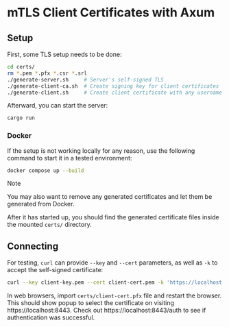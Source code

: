 # mTLS Client Certificates with Axum

## Setup

First, some TLS setup needs to be done:

```sh
cd certs/
rm *.pem *.pfx *.csr *.srl
./generate-server.sh     # Server's self-signed TLS
./generate-client-ca.sh  # Create signing key for client certificates
./generate-client.sh     # Create client certificate with any username (repeatable)
```

Afterward, you can start the server:

```sh
cargo run
```

### Docker

If the setup is not working locally for any reason, use the following command to start it in a tested environment:

```sh
docker compose up --build
```

> [!NOTE]  
> You may also want to remove any generated certificates and let them be generated from Docker.

After it has started up, you should find the generated certificate files inside the mounted `certs/` directory.

## Connecting

For testing, `curl` can provide `--key` and `--cert` parameters, as well as `-k` to accept the self-signed certificate:

```sh
curl --key client-key.pem --cert client-cert.pem -k 'https://localhost:8443/auth'
```

In web browsers, import `certs/client-cert.pfx` file and restart the browser. This should show popup to select the certificate on visiting https://localhost:8443. Check out https://localhost:8443/auth to see if authentication was successful.
